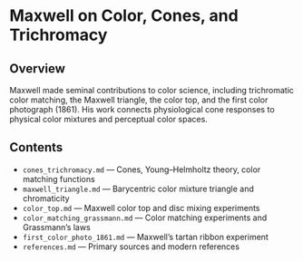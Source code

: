 # Maxwell on Color, Cones, and Trichromacy

## Overview
Maxwell made seminal contributions to color science, including trichromatic color matching, the Maxwell triangle, the color top, and the first color photograph (1861). His work connects physiological cone responses to physical color mixtures and perceptual color spaces.

## Contents
- `cones_trichromacy.md` — Cones, Young–Helmholtz theory, color matching functions
- `maxwell_triangle.md` — Barycentric color mixture triangle and chromaticity
- `color_top.md` — Maxwell color top and disc mixing experiments
- `color_matching_grassmann.md` — Color matching experiments and Grassmann’s laws
- `first_color_photo_1861.md` — Maxwell’s tartan ribbon experiment
- `references.md` — Primary sources and modern references
